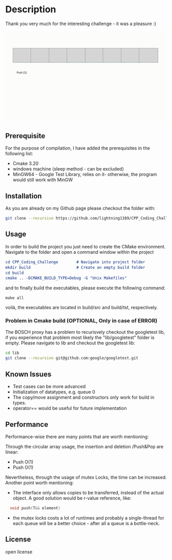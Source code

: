 
# Description 
Thank you very much for the interesting challenge - it was a pleasure :)

![](queue.gif)


## Prerequisite
For the purpose of compilation, I have added the prerequisites in the following list: 

- Cmake 3.20
- windows machine (sleep method - can be excluded) 
- MinGW64 - Google Test Library, relies on it- otherwise, the program would still work with MinGW

## Installation

As you are already on my Github page please checkout the folder with: 

```bash
git clone --recursive https://github.com/lightning1389/CPP_Coding_Challenge.git
```

## Usage
In order to build the project you just need to create the CMake environment. Navigate to the folder and open a command window within the project

```Cmake
cd CPP_Coding_Challenge        # Navigate into project folder                      
mkdir build                    # Create an empty build folder
cd build
cmake .. -DCMAKE_BUILD_TYPE=Debug -G "Unix Makefiles"
```

and to finally build the executables, please execute the following command: 

```GNU
make all
```
voilà, the executables are located in build/src and build/tst, respectively.

### Problem in Cmake build (OPTIONAL, Only in case of ERROR)

The BOSCH proxy has a problem to recurisvely checkout the googletest lib, if you experience that problem most likely the "lib/googletest" folder is empty. 
Please navigate to lib and checkout the googletest lib: 

```bash
cd lib
git clone --recursive git@github.com:google/googletest.git
```


## Known Issues
- Test cases can be more advanced
- Initialization of datatypes, e.g. queue<int> 0 
- The copy/move assignment and constructors only work for build in types. 
- operator== would be useful for future implementation


## Performance

Performance-wise there are many points that are worth mentioning: 

Through the circular array usage, the insertion and deletion /Push&Pop are linear: 
- Push O(1)
- Push O(1)

Nevertheless, through the usage of mutex Locks, the time can be increased.
Another point worth mentioning: 

- The interface only allows copies to be transferred, instead of the actual object. A good solution would be r-value reference, like: 

```CPP
  void push(T&& element)
```
- the mutex locks costs a lot of runtimes and probably a single-thread for each queue will be a better choice - after all a queue is a bottle-neck. 


## License
open license
